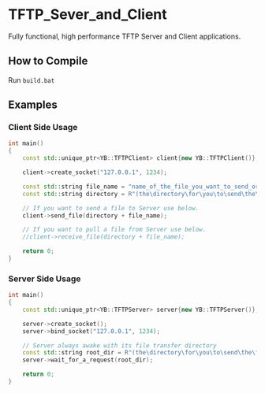 # TFTP_Sever_and_Client

Fully functional, high performance TFTP Server and Client applications.

## How to Compile

Run `build.bat`

## Examples

### Client Side Usage

```c++
int main()
{
    const std::unique_ptr<YB::TFTPClient> client{new YB::TFTPClient()};

    client->create_socket("127.0.0.1", 1234);

    const std::string file_name = "name_of_the_file_you_want_to_send_or_pull.txt";;
    const std::string directory = R"(the\directory\for\you\to\send\the\file\or\save\the\file\)";

    // If you want to send a file to Server use below.
    client->send_file(directory + file_name);

    // If you want to pull a file from Server use below.
    //client->receive_file(directory + file_name);

    return 0;
}
```

### Server Side Usage

```c++
int main()
{
    const std::unique_ptr<YB::TFTPServer> server{new YB::TFTPServer()};

    server->create_socket();
    server->bind_socket("127.0.0.1", 1234);

    // Server always awake with its file transfer directory
    const std::string root_dir = R"(the\directory\for\you\to\send\the\file\or\save\the\file\)"; 
    server->wait_for_a_request(root_dir);

    return 0;
}
```
